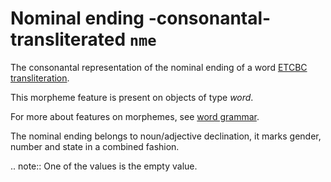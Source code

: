 # Nominal ending -consonantal-transliterated `nme`


The consonantal representation of the nominal ending of a word
[ETCBC transliteration](https://shebanq.ancient-data.org/shebanq/static/docs/ETCBC4-transcription.pdf).

This morpheme feature is present on objects of type *word*.

For more about features on morphemes, see [word grammar](wordgrammar).

The nominal ending belongs to noun/adjective declination, it marks gender, number and state in a combined fashion.

.. note::
    One of the values is the empty value.
